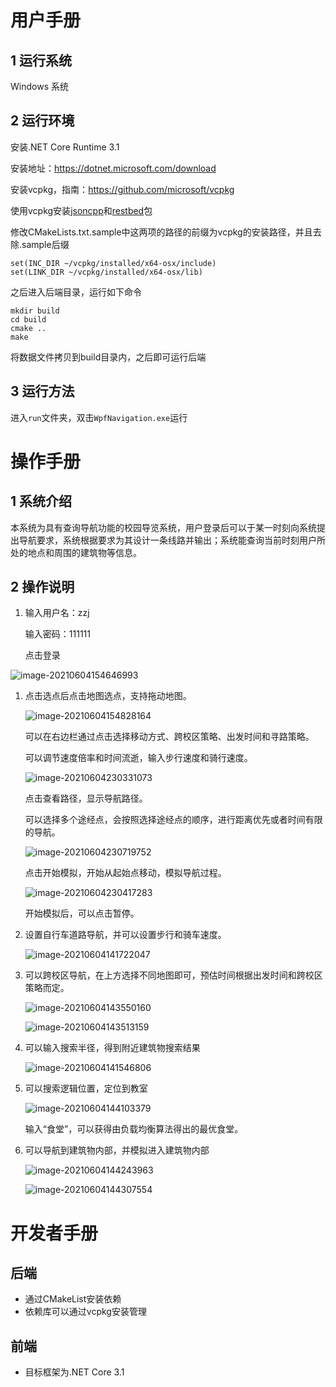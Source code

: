 # 用户手册

## 1 运行系统

Windows 系统

## 2 运行环境

安装.NET Core Runtime 3.1

安装地址：<https://dotnet.microsoft.com/download>

安装vcpkg，指南：<https://github.com/microsoft/vcpkg> 

使用vcpkg安装[jsoncpp](https://github.com/open-source-parsers/jsoncpp)和[restbed](https://github.com/Corvusoft/restbed)包

修改CMakeLists.txt.sample中这两项的路径的前缀为vcpkg的安装路径，并且去除.sample后缀

```
set(INC_DIR ~/vcpkg/installed/x64-osx/include)
set(LINK_DIR ~/vcpkg/installed/x64-osx/lib)

```

之后进入后端目录，运行如下命令

```
mkdir build
cd build
cmake ..
make

```

将数据文件拷贝到build目录内，之后即可运行后端

## 3 运行方法

进入`run`文件夹，双击`WpfNavigation.exe`运行

# 操作手册

## 1 系统介绍

本系统为具有查询导航功能的校园导览系统，用户登录后可以于某一时刻向系统提出导航要求，系统根据要求为其设计一条线路并输出；系统能查询当前时刻用户所处的地点和周围的建筑物等信息。

## 2 操作说明

1. 输入用户名：zzj

   输入密码：111111

   点击登录

![image-20210604154646993](https://gitee.com/sg2019/picgo/raw/master/20210604154647.png)

1. 点击选点后点击地图选点，支持拖动地图。

   ![image-20210604154828164](https://gitee.com/sg2019/picgo/raw/master/20210604154828.png)

   可以在右边栏通过点击选择移动方式、跨校区策略、出发时间和寻路策略。

   可以调节速度倍率和时间流逝，输入步行速度和骑行速度。

   ![image-20210604230331073](https://gitee.com/sg2019/picgo/raw/master/20210604230331.png)

   点击查看路径，显示导航路径。

   可以选择多个途经点，会按照选择途经点的顺序，进行距离优先或者时间有限的导航。

   ![image-20210604230719752](https://gitee.com/sg2019/picgo/raw/master/20210604230719.png)

   点击开始模拟，开始从起始点移动，模拟导航过程。

   ![image-20210604230417283](https://gitee.com/sg2019/picgo/raw/master/20210604230417.png)

   开始模拟后，可以点击暂停。

2. 设置自行车道路导航，并可以设置步行和骑车速度。

   ![image-20210604141722047](https://gitee.com/sg2019/picgo/raw/master/20210604141722.png)

3. 可以跨校区导航，在上方选择不同地图即可，预估时间根据出发时间和跨校区策略而定。

   ![image-20210604143550160](https://gitee.com/sg2019/picgo/raw/master/20210604143550.png)

   ![image-20210604143513159](https://gitee.com/sg2019/picgo/raw/master/20210604143513.png)

4. 可以输入搜索半径，得到附近建筑物搜索结果

   ![image-20210604141546806](https://gitee.com/sg2019/picgo/raw/master/20210604141546.png)

5. 可以搜索逻辑位置，定位到教室

   ![image-20210604144103379](https://gitee.com/sg2019/picgo/raw/master/20210604144103.png)

   输入“食堂”，可以获得由负载均衡算法得出的最优食堂。

6. 可以导航到建筑物内部，并模拟进入建筑物内部

   ![image-20210604144243963](https://gitee.com/sg2019/picgo/raw/master/20210604144244.png)

   ![image-20210604144307554](https://gitee.com/sg2019/picgo/raw/master/20210604144307.png)

# 开发者手册

## 后端

* 通过CMakeList安装依赖
* 依赖库可以通过vcpkg安装管理

## 前端

* 目标框架为.NET Core 3.1


